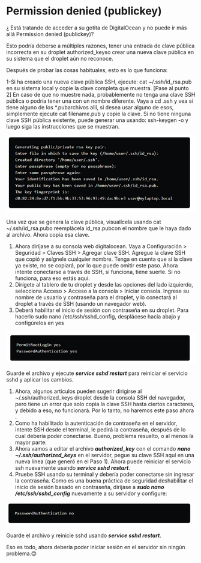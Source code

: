 # Permission denied (publickey)
¿ Está tratando de acceder a su gotita de DigitalOcean y no puede ir más allá Permission denied (publickey)?

Esto podría deberse a múltiples razones, tener una entrada de clave pública incorrecta en su droplet authorized_keyso crear una nueva clave pública en su sistema que el droplet aún no reconoce.

Después de probar las cosas habituales, esto es lo que funciona:

1-Si ha creado una nueva clave pública SSH, ejecute: cat ~/.ssh/id_rsa.pub en su sistema local y copie la clave completa que muestra. [Pase al punto 2] En caso de que no muestre nada, probablemente no tenga una clave SSH pública o podría tener una con un nombre diferente. Vaya a cd .ssh y vea si tiene alguno de los *.pubarchivos allí, si desea usar alguno de esos, simplemente ejecute cat filename.pub y copie la clave. Si no tiene ninguna clave SSH pública existente, puede generar una usando: ssh-keygen -o y luego siga las instrucciones que se muestran.

![Screenshot](Captura.png)

Una vez que se genera la clave pública, visualícela usando cat ~/.ssh/id_rsa.pubo reemplácela id_rsa.pubcon el nombre que le haya dado al archivo. Ahora copia esa clave.

1. Ahora diríjase a su consola web digitalocean. Vaya a Configuración > Seguridad > Claves SSH > Agregar clave SSH. Agregue la clave SSH que copió y asígnele cualquier nombre.
Tenga en cuenta que si la clave ya existe, no se copiará, por lo que puede omitir este paso.
Ahora intente conectarse a través de SSH, si funciona, tiene suerte. Si no funciona, para eso estás aquí.
2. Dirígete al tablero de tu droplet y desde las opciones del lado izquierdo, selecciona Acceso > Acceso a la consola > Iniciar consola.
Ingrese su nombre de usuario y contraseña para el droplet, y lo conectará al droplet a través de SSH (usando un navegador web).
3. Deberá habilitar el inicio de sesión con contraseña en su droplet. Para hacerlo sudo nano /etc/ssh/sshd_config, desplácese hacia abajo y configúrelos en yes

![Screenshot](Captura_2.png)

Guarde el archivo y ejecute
**_service sshd restart_**
para reiniciar el servicio sshd y aplicar los cambios.

1. Ahora, algunos artículos pueden sugerir dirigirse al ~/.ssh/authorized_keys droplet desde la consola SSH del navegador, pero tiene un error que solo copia la clave SSH hasta ciertos caracteres, y debido a eso, no funcionará. Por lo tanto, no haremos este paso ahora .
2. Como ha habilitado la autenticación de contraseña en el servidor, intente SSH desde el terminal, le pedirá la contraseña, después de lo cual debería poder conectarse. Bueno, problema resuelto, o al menos la mayor parte.
3. Ahora vamos a editar el archivo **_authorized_key_** con el comando   **_nano ~/.ssh/authorized_keys_** en el servidor, pegue su clave SSH aquí en una nueva línea (que generó en el Paso 1). Ahora puede reiniciar el servicio ssh nuevamente usando **_service sshd restart_**.
4. Pruebe SSH usando su terminal y debería poder conectarse sin ingresar la contraseña. Como es una buena práctica de seguridad deshabilitar el inicio de sesión basado en contraseña, diríjase a  **_sudo nano /etc/ssh/sshd_config_** nuevamente a su servidor y configure:

![Screenshot](Captura_3.png)

Guarde el archivo y reinicie sshd usando **_service sshd restart_**.

Eso es todo, ahora debería poder iniciar sesión en el servidor sin ningún problema.😊
